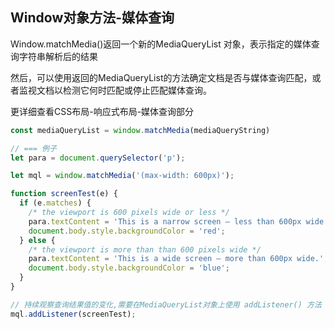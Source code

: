 
## Window对象方法-媒体查询
Window.matchMedia()返回一个新的MediaQueryList 对象，表示指定的媒体查询字符串解析后的结果

然后，可以使用返回的MediaQueryList的方法确定文档是否与媒体查询匹配，或者监视文档以检测它何时匹配或停止匹配媒体查询。

更详细查看CSS布局-响应式布局-媒体查询部分
```js
const mediaQueryList = window.matchMedia(mediaQueryString)

// === 例子
let para = document.querySelector('p');

let mql = window.matchMedia('(max-width: 600px)');

function screenTest(e) {
  if (e.matches) {
    /* the viewport is 600 pixels wide or less */
    para.textContent = 'This is a narrow screen — less than 600px wide.';
    document.body.style.backgroundColor = 'red';
  } else {
    /* the viewport is more than than 600 pixels wide */
    para.textContent = 'This is a wide screen — more than 600px wide.';
    document.body.style.backgroundColor = 'blue';
  }
}

// 持续观察查询结果值的变化,需要在MediaQueryList对象上使用 addListener() 方法
mql.addListener(screenTest);
```
